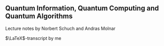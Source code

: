 ## Quantum Information, Quantum Computing and Quantum Algorithms

Lecture notes by Norbert Schuch and Andras Molnar

$\LaTeX$-transcript by me
